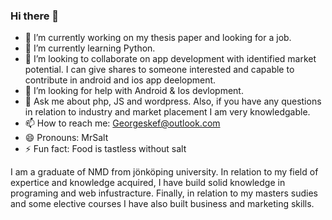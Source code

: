 ### Hi there 👋


- 🔭 I’m currently working on my thesis paper and looking for a job.
- 🌱 I’m currently learning Python.
- 👯 I’m looking to collaborate on app development with identified market potential. I can give shares to someone interested and capable to contribute in android and ios app deelopment.
- 🤔 I’m looking for help with Android & Ios devlopment.
- 💬 Ask me about php, JS and wordpress. Also, if you have any questions in relation to industry and market placement I am very knowledgable.
- 📫 How to reach me: Georgeskef@outlook.com 
- 😄 Pronouns: MrSalt
- ⚡ Fun fact: Food is tastless without salt

I am a graduate of NMD from jönköping university. 
In relation to my field of expertice and knowledge acquired, I have build solid knowledge in programing and web infustracture. 
Finally, in relation to my masters sudies and some elective courses I have also built business and marketing skills.

